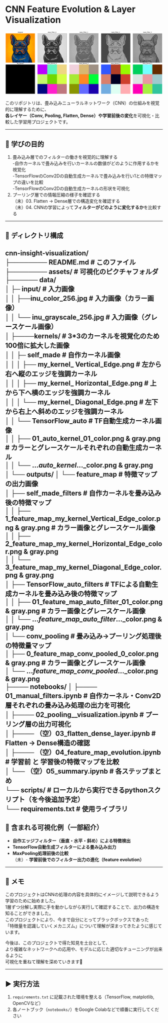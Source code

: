 # CNN Feature Evolution & Layer Visualization  

![自動生成カーネルの畳み込み可視化](/assets/inu_tf_auto_kernel_c.png)  

このリポジトリは、畳み込みニューラルネットワーク（CNN）の仕組みを視覚的に理解するために、  
**各レイヤー（Conv, Pooling, Flatten, Dense）や学習前後の変化**を可視化・比較した学習用プロジェクトです。  

---  

## 🧠 学びの目的  

01. 畳み込み層でのフィルターの働きを視覚的に理解する  
-自作カーネルで畳み込みを行いカーネルの数値がどのように作用するかを視覚化  
-TensorFlowのConv2Dの自動生成カーネルで畳み込みを行い1との特徴マップの違いを比較  
-TensorFlowのConv2Dの自動生成カーネルの形状を可視化  
02. プーリング層での情報圧縮の様子を確認する  
（未）03. Flatten → Dense層での構造変化を確認する  
（未）04. CNNの学習によって**フィルターがどのように変化するか**を比較する  

---  

## 📁 ディレクトリ構成  

cnn-insight-visualization/  
├──────── README.md  # このファイル  
├──────── assets/  # 可視化のピクチャフォルダ  
├────── data/  
│  ├─ input/ # 入力画像  
│  │       ├──inu_color_256.jpg      # 入力画像（カラー画像）  
│  │       └── inu_grayscale_256.jpg              # 入力画像（グレースケール画像）  
│  ├────kernels/   # 3*3のカーネルを視覚化のため100倍に拡大した画像  
│  │     ├─ self_made      # 自作カーネル画像  
│  │     │     ├── my_kernel_ Vertical_Edge.png      # 左から右へ縦のエッジを強調カーネル  
│  │     │     ├── my_kernel_ Horizontal_Edge.png    # 上から下へ横のエッジを強調カーネル  
│  │     │     └── my_kernel_ Diagonal_Edge.png      # 左下から右上へ斜めのエッジを強調カーネル  
│  │     └── TensorFlow_auto     # TF自動生成カーネル画像  
│  │            ├── 01_auto_kernel_01_color.png & gray.png      # カラーとグレースケールそれぞれの自動生成カーネル  
│  │            └── ..._auto_kernel_..._color.png & gray.png  
│  └── outputs/
│          └── feature_map # 特徴マップの出力画像  
│             ├── self_made_filters  # 自作カーネルを畳み込み後の特徴マップ  
│             │ ├── 1_feature_map_my_kernel_Vertical_Edge_color.png & gray.png # カラー画像とグレースケール画像  
│             │ ├── 2_feature_map_my_kernel_Horizontal_Edge_color.png & gray.png  
│             │ └── 3_feature_map_my_kernel_Diagonal_Edge_color.png & gray.png  
│             ├── TensorFlow_auto_filters     # TFによる自動生成カーネルを畳み込み後の特徴マップ  
│             │ ├── 01_feature_map_auto_filter_01_color.png & gray.png   # カラー画像とグレースケール画像  
│             │ └── …_feature_map_auto_filter_..._color.png & gray.png  
│             └── conv_pooling # 畳み込み→プーリング処理後の特徴量マップ  
│                ├── 0_feature_map_conv_pooled_0_color.png & gray.png   # カラー画像とグレースケール画像  
│                └── …_feature_map_conv_pooled_..._color.png & gray.png  
├──── notebooks/
│        ├──── 01_manual_filters.ipynb # 自作カーネル・Conv2D層それぞれの畳み込み処理の出力を可視化  
│        ├──── 02_pooling__visualization.ipynb # プーリング層の出力可視化  
│        ├──── （空）03_flatten_dense_layer.ipynb # Flatten → Dense構造の確認  
│        ├──── （空）04_feature_map_evolution.ipynb # 学習前 と 学習後の特徴マップを比較  
│        └── （空）05_summary.ipynb # 各ステップまとめ  
└── scripts/  # ローカルから実行できるpythonスクリプト（を今後追加予定）  
└── requirements.txt # 使用ライブラリ  
---  

## 🎨 含まれる可視化例（一部紹介）  

- **自作エッジフィルター（垂直・水平・斜め）による特徴検出**  
- **TensorFlow自動生成フィルターによる畳み込み出力**  
- **MaxPooling処理前後の比較**  
（未）- **学習前後でのフィルター出力の進化（feature evolution）**  

---  

## 💬 メモ  

このプロジェクトはCNNの処理の内容を具体的にイメージして説明できるよう学習のために始めました。  
1層ずつ分解し実際に手を動かしながら実行して確認することで、出力の構造を知ることができました。  
このプロジェクトにより、今まで自分にとってブラックボックスであった  
「特徴量を認識していくメカニズム」について理解が深まってきたように感じています。  

今後は、このプロジェクトで得た知見を土台として、  
より複雑なネットワークへの応用や、モデルに応じた適切なチューニングが出来るように  
可視化を重ねて理解を深めていきます🧩  

---  

## ▶️ 実行方法  

1. `requirements.txt` に記載された環境を整える（TensorFlow, matplotlib, OpenCVなど）  
2. 各ノートブック（`notebooks/`）をGoogle Colabなどで順番に実行してください  
